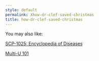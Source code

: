 ```yaml
---
style: default
permalink: Xhow-dr-clef-saved-christmas
title: how-dr-clef-saved-christmas
---
```

You may also like:

[SCP-1025: Encyclopedia of Diseases](http://scp-wiki.net/scp-1025)

[Multi-U 101](http://scp-wiki.net/multi-u-101)
